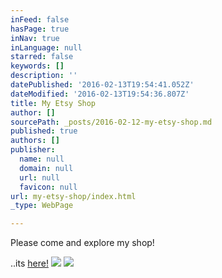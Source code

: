 ```yaml
---
inFeed: false
hasPage: true
inNav: true
inLanguage: null
starred: false
keywords: []
description: ''
datePublished: '2016-02-13T19:54:41.052Z'
dateModified: '2016-02-13T19:54:36.807Z'
title: My Etsy Shop
author: []
sourcePath: _posts/2016-02-12-my-etsy-shop.md
published: true
authors: []
publisher:
  name: null
  domain: null
  url: null
  favicon: null
url: my-etsy-shop/index.html
_type: WebPage

---
```

Please come and explore my shop!

..its [here!][0]
![](https://the-grid-user-content.s3-us-west-2.amazonaws.com/fbdcc009-480f-45cf-9ab6-687281221e35.jpg)
![](https://the-grid-user-content.s3-us-west-2.amazonaws.com/0bc51b52-fe9b-41a4-ac90-09dc926feeb0.jpg)

[0]: https://www.etsy.com/shop/goati